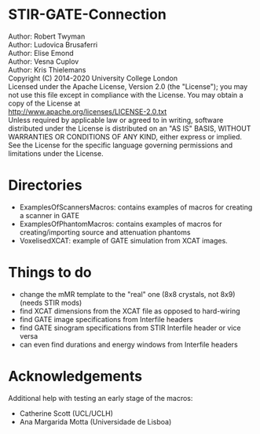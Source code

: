 # STIR-GATE-Connection

Author: Robert Twyman <br />
Author: Ludovica Brusaferri<br />
Author: Elise Emond<br />
Author: Vesna Cuplov <br />
Author: Kris Thielemans <br />
Copyright (C) 2014-2020 University College London<br />
Licensed under the Apache License, Version 2.0 (the "License");
you may not use this file except in compliance with the License.
You may obtain a copy of the License at
<br />
http://www.apache.org/licenses/LICENSE-2.0.txt
<br />
Unless required by applicable law or agreed to in writing, software
distributed under the License is distributed on an "AS IS" BASIS,
WITHOUT WARRANTIES OR CONDITIONS OF ANY KIND, either express or implied.
See the License for the specific language governing permissions and
limitations under the License.


Directories
===========

* ExamplesOfScannersMacros: contains examples of macros for creating a scanner in GATE
* ExamplesOfPhantomMacros: contains examples of macros for creating/importing source and attenuation phantoms
* VoxelisedXCAT: example of GATE simulation from XCAT images.


Things to do
=============
* change the mMR template to the "real" one (8x8 crystals, not 8x9) (needs STIR mods)
* find XCAT dimensions from the XCAT file as opposed to hard-wiring
* find GATE image specifications from Interfile headers
* find GATE sinogram specifications from STIR Interfile header or vice versa
* can even find durations and energy windows from Interfile headers

Acknowledgements
================
Additional help with testing an early stage of the macros:
- Catherine Scott (UCL/UCLH)
- Ana Margarida Motta (Universidade de Lisboa)